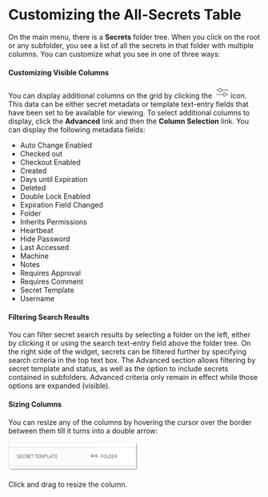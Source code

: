 [title]: # (Customizing the All-Secrets Table)
[tags]: # (XXX)
[priority]: # (20)

# Customizing the All-Secrets Table

On the main menu, there is a **Secrets** folder tree. When you click on the root or any subfolder, you see a list of all the secrets in that folder with multiple columns. You can customize what you see in one of three ways:

#### Customizing Visible Columns

You can display additional columns on the grid by clicking the ![1567717023376](images/1567717023376.png)icon. This data can be either secret metadata or template text-entry fields that have been set to be available for viewing. To select additional columns to display, click the **Advanced** link and then the **Column Selection** link. You can display the following metadata fields:

- Auto Change Enabled
- Checked out
- Checkout Enabled
- Created
- Days until Expiration
- Deleted
- Double Lock Enabled
- Expiration Field Changed
- Folder
- Inherits Permissions
- Heartbeat
- Hide Password
- Last Accessed
- Machine
- Notes
- Requires Approval
- Requires Comment
- Secret Template
- Username

#### Filtering Search Results

You can filter secret search results by selecting a folder on the left, either by clicking it or using the search text-entry field above the folder tree. On the right side of the widget, secrets can be filtered further by specifying search criteria in the top text box. The Advanced section allows filtering by secret template and status, as well as the option to include secrets contained in subfolders. Advanced criteria only remain in effect while those options are expanded (visible).

#### Sizing Columns

You can resize any of the columns by hovering the cursor over the border between them till it turns into a double arrow:

<img src="images/1567716341386.png" alt="1567716341386" style="zoom:67%;" />

Click and drag to resize the column.
